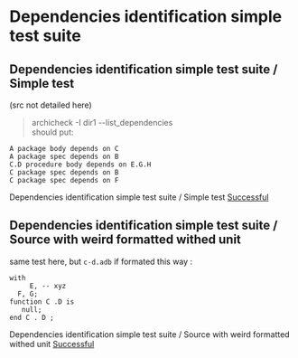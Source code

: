 
# Dependencies identification simple test suite



##  Dependencies identification simple test suite / Simple test

  (src not detailed here)  
  > archicheck -I dir1 --list_dependencies  
  should put:  

```  
A package body depends on C 
A package spec depends on B 
C.D procedure body depends on E.G.H 
C package spec depends on B 
C package spec depends on F 
```  


Dependencies identification simple test suite / Simple test [Successful](tests_status.md#successful)

##  Dependencies identification simple test suite / Source with weird formatted withed unit

  same test here, but `c-d.adb` if formated this way :  

```  
with   
     E, -- xyz
  F, G;
function C .D is
   null;
end C . D ;
```  


Dependencies identification simple test suite / Source with weird formatted withed unit [Successful](tests_status.md#successful)
